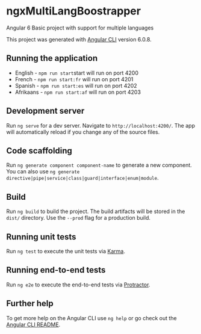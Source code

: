 # ngxMultiLangBoostrapper

Angular 6 Basic project with support for multiple languages

This project was generated with [Angular CLI](https://github.com/angular/angular-cli) version 6.0.8.

## Running the application

- English - `npm run start`start will run on port 4200
- French - `npm run start:fr` will run on port 4201
- Spanish - `npm run start:es` will run on port 4202
- Afrikaans - `npm run start:af` will run on port 4203

## Development server

Run `ng serve` for a dev server. Navigate to `http://localhost:4200/`. The app will automatically reload if you change any of the source files.

## Code scaffolding

Run `ng generate component component-name` to generate a new component. You can also use `ng generate directive|pipe|service|class|guard|interface|enum|module`.

## Build

Run `ng build` to build the project. The build artifacts will be stored in the `dist/` directory. Use the `--prod` flag for a production build.

## Running unit tests

Run `ng test` to execute the unit tests via [Karma](https://karma-runner.github.io).

## Running end-to-end tests

Run `ng e2e` to execute the end-to-end tests via [Protractor](http://www.protractortest.org/).

## Further help

To get more help on the Angular CLI use `ng help` or go check out the [Angular CLI README](https://github.com/angular/angular-cli/blob/master/README.md).


